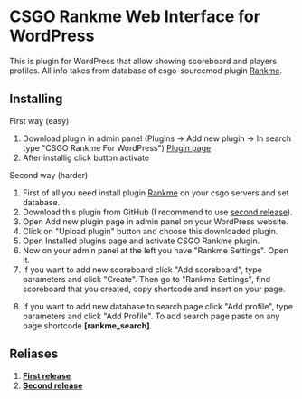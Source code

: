 # CSGO Rankme Web Interface for WordPress
This is plugin for WordPress that allow showing scoreboard and players profiles. All info takes from database of csgo-sourcemod plugin [Rankme](https://forums.alliedmods.net/showthread.php?t=290063).

## Installing
First way (easy)
  1. Download plugin in admin panel (Plugins -> Add new plugin -> In search type "CSGO Rankme For WordPress") [Plugin page](https://wordpress.org/plugins/csgo-rankme/)
  2. After installig click button activate
  
Second way (harder)
  1. First of all you need install plugin [Rankme](https://forums.alliedmods.net/showthread.php?t=290063) on your csgo servers and set database.
  2. Download this plugin from GitHub (I recommend to use [second release](https://github.com/Munoon/CSGO-Rankme-Web-Interface-for-WordPress/releases/tag/1.1)).
  3. Open Add new plugin page in admin panel on your WordPress website.
  4. Click on "Upload plugin" button and choose this downloaded plugin.
  5. Open Installed plugins page and activate CSGO Rankme plugin.
  6. Now on your admin panel at the left you have "Rankme Settings". Open it.
  7. If you want to add new scoreboard click "Add scoreboard", type parameters and click "Create". Then go to "Rankme Settings", find scoreboard that you created, copy shortcode and insert on your page.
  8) If you want to add new database to search page click "Add profile", type parameters and click "Add Profile". To add search page paste on any page shortcode **[rankme_search]**.

## Reliases
1) **[First release](https://github.com/Munoon/CSGO-Rankme-Web-Interface-for-WordPress/releases/tag/1.0)**
2) **[Second release](https://github.com/Munoon/CSGO-Rankme-Web-Interface-for-WordPress/releases/tag/1.1)**
